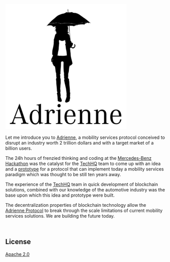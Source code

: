 ![](adrienne.png)

Let me introduce you to [Adrienne](http://www.techhq.io/adrienne), a mobility services protocol conceived to disrupt an industry worth 2 trillion dollars and with a target market of a billion users.

The 24h hours of frenzied thinking and coding at the [Mercedes-Benz Hackathon](https://mobilityhacklisbon.io/) was the catalyst for the [TechHQ](http://www.techhq.io) team to come up with an idea and a [prototype](http://github.com/hq20/adrienne) for a protocol that can implement today a mobility services paradigm which was thought to be still ten years away. 

The experience of the [TechHQ](http://www.techhq.io) team in quick development of blockchain solutions, combined with our knowledge of the automotive industry was the base upon which this idea and prototype were built.

The decentralization properties of blockchain technology allow the [Adrienne Protocol](http://www.techhq.io/adrienne) to break through the scale limitations of current mobility services solutions. We are building the future today.

<br/>

## License
[Apache 2.0](LICENSE)
